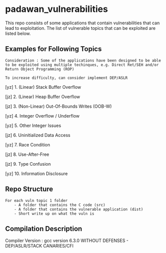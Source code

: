 # padawan_vulnerabilities

This repo consists of some applications that contain vulnerabilities that can lead to exploitation.
The list of vulnerable topics that can be exploited are listed below.

## Examples for Following Topics
```
Consideration : Some of the applications have been designed to be able to be exploited using multiple techinques, e.g. Direct Ret/SEH and/or Return Object Programming (ROP)

To increase difficulty, can consider implement DEP/ASLR
```

[yz] 1. (Linear) Stack Buffer Overflow 

[jz] 2. (Linear) Heap Buffer Overflow

[jz] 3. (Non-Linear) Out-Of-Bounds Writes (OOB-W)

[yz] 4. Integer Overflow / Underflow

[yz] 5. Other Integer Issues

[jz] 6. Uninitialized Data Access

[yz] 7. Race Condition

[jz] 8. Use-After-Free

[jz] 9. Type Confusion

[yz] 10. Information Disclosure 

## Repo Structure
```
For each vuln topic 1 folder 
    - A folder that contains the C code (src)
    - A folder that contains the vulnerable application (dist)
    - Short write up on what the vuln is 
```

## Compilation Description 
Compiler Version : gcc version 6.3.0
WITHOUT DEFENSES - DEP/ASLR/STACK CANARIES/CFI